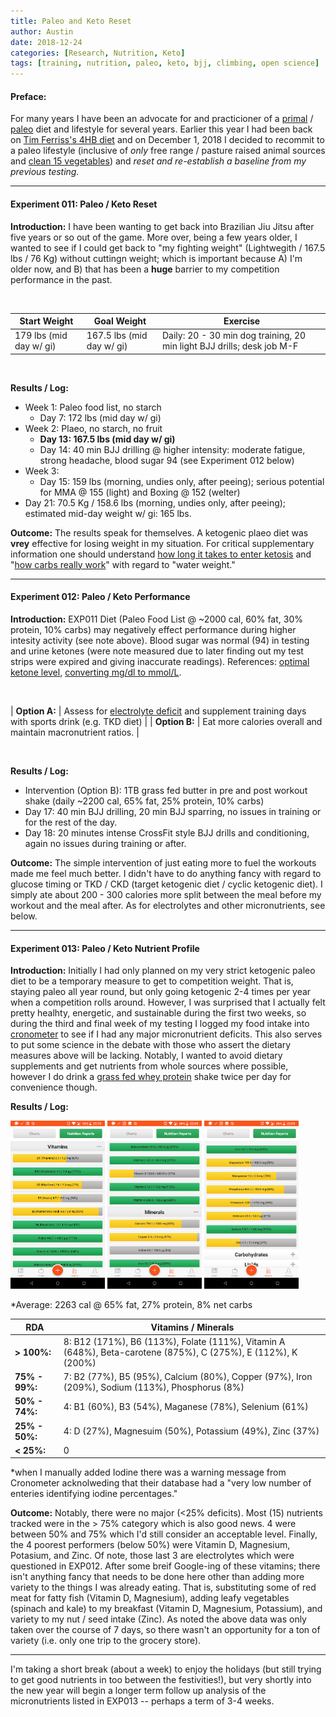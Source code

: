 ```yaml
---
title: Paleo and Keto Reset
author: Austin
date: 2018-12-24
categories: [Research, Nutrition, Keto]
tags: [training, nutrition, paleo, keto, bjj, climbing, open science]
---
```


#### Preface:

For many years I have been an advocate for and practicioner of a [primal](https://www.marksdailyapple.com/wp-content/uploads/2013/09/What-to-Eat2.gif) / [paleo](http://www.fitnessinfographics.com/images/03_paleo.jpg) diet  and lifestyle  for several years.  Earlier this year I had been back on [Tim Ferriss's 4HB diet](https://www.amazon.com/Hour-Body-Uncommon-Incredible-Superhuman/dp/030746363X/ref=asc_df_030746363X/?tag=hyprod-20&linkCode=df0&hvadid=312089933244&hvpos=1o1&hvnetw=g&hvrand=3909477738555800730&hvpone=&hvptwo=&hvqmt=&hvdev=c&hvdvcmdl=&hvlocint=&hvlocphy=1015332&hvtargid=pla-433873314845&psc=1) and on December 1, 2018 I decided to recommit to a paleo lifestyle (inclusive of *only* free range / pasture raised animal sources and [clean 15 vegetables](https://i.pinimg.com/originals/10/69/12/106912d74b590ce7b32297d7a446b3e0.jpg)) and *reset and re-establish a baseline from my previous testing.*

---

#### Experiment 011:  Paleo / Keto Reset

**Introduction:**  I have been wanting to get back into Brazilian Jiu Jitsu after five years or so out of the game.  More over, being a few years older, I wanted to see if I could get back to "my fighting weight" (Lightwegith / 167.5 lbs / 76 Kg) without cuttingn weight; which is important because A) I'm older now, and B) that has been a **huge** barrier to my competition performance in the past.

<br />

| Start Weight | Goal Weight | Exercise |
| ------------ | ----------- | -------- |
| 179 lbs (mid day w/ gi) | 167.5 lbs (mid day w/ gi) | Daily: 20 - 30 min dog training, 20 min light BJJ drills; desk job M-F |

<br />

**Results / Log:**

- Week 1:  Paleo food list, no starch 
  - Day 7: 172 lbs (mid day w/ gi)
- Week 2:  Plaeo, no starch, no fruit
  - **Day 13: 167.5 lbs (mid day w/ gi)**
  - Day 14:  40 min BJJ drilling @ higher intensity:  moderate fatigue, strong headache, blood sugar 94 (see Experiment 012 below)
- Week 3:
  - Day 15:  159 lbs (morning, undies only, after peeing); serious potential for MMA @ 155 (light) and Boxing @ 152 (welter)
- Day 21:  70.5 Kg / 158.6 lbs (morning, undies only, after peeing); estimated mid-day weight w/ gi: 165 lbs.

**Outcome:**  The results speak for themselves.  A ketogenic plaeo diet was **vrey** effective for losing weight in my situation.  For critical supplementary information one should understand [how long it takes to enter ketosis](https://www.kissmyketo.com/blogs/faq_keto-science-ketosis/how-long-does-it-take-to-get-into-ketosis) and "[how carbs really work](https://8fit.com/nutrition/glycogen-gluconeogenesis-and-water-weight/)" with regard to "water weight."

---

#### Experiment 012:  Paleo / Keto Performance

**Introduction:**  EXP011 Diet (Paleo Food List @ ~2000 cal, 60% fat, 30% protein, 10% carbs) may negatively effect performance during higher intesity activity (see note above).  Blood sugar was normal (94) in testing and urine ketones (were note measured due to later finding out my test strips were expired and giving inaccurate readings).  References:  [optimal ketone level](https://www.dietdoctor.com/lose-weight-by-achieving-optimal-ketosis), [converting mg/dl to mmol/L](http://www.ucdenver.edu/academics/colleges/medicalschool/centers/BarbaraDavis/Documents/book-understandingdiabetes/ud29.pdf).

<br />

| **Option A:** | Assess for [electrolyte deficit](https://robbwolf.com/2017/02/02/my-training-at-45/) and supplement training days with sports drink (e.g. TKD diet) |
| **Option B:** | Eat more calories overall and maintain macronutrient ratios. |

<br />

**Results / Log:**

- Intervention (Option B):  1TB grass fed butter in pre and post workout shake (daily ~2200 cal, 65% fat, 25% protein, 10% carbs)
- Day 17:  40 min BJJ drilling, 20 min BJJ sparring, no issues in training or for the rest of the day.  
- Day 18:  20 minutes intense CrossFit style BJJ drills and conditioning, again no issues during training or after.

**Outcome:**  The simple intervention of just eating more to fuel the workouts made me feel much better.  I didn't have to do anything fancy with regard to glucose timing or TKD / CKD (target ketogenic diet / cyclic ketogenic diet).  I simply ate about 200 - 300 calories more split between the meal before my workout and the meal after.  As for electrolytes and other micronutrients, see below.

---

#### Experiment 013:  Paleo / Keto Nutrient Profile

**Introduction:**  Initially I had only planned on my very strict ketogenic paleo diet to be a temporary measure to get to competition weight.  That is, staying paleo all year round, but only going ketogenic 2-4 times per year when a competition rolls around.  However, I was surprised that I actually felt pretty healhty, energetic, and sustainable during the first two weeks, so during the third and final week of my testing I logged my food intake into [cronometer](https://cronometer.com/) to see if I had any major micronutrient deficits.  This also serves to put some science in the debate with those who assert the dietary measures above will be lacking.  Notably, I wanted to avoid dietary supplements and get nutrients from whole sources where possible, however I do drink a [grass fed whey protein](https://www.amazon.com/100-Grass-Fed-Whey-Protein/dp/B00506DSTY/ref=sr_1_2_a_it?ie=UTF8&qid=1545664495&sr=8-2-spons&keywords=muscle%2Bfeast%2Bwhey%2Bprotein%2Bisolate&th=1) shake twice per day for convenience though.

**Results / Log:**

<a href="/images/bjj/vitamins_1a.png"><img src="/images/bjj/vitamins_1a.png" style="width: 30%; height: auto" /></a>
<a href="/images/bjj/vitamins_1b.png"><img src="/images/bjj/vitamins_1b.png" style="width: 30%; height: auto" /></a>
<a href="/images/bjj/vitamins_1c.png"><img src="/images/bjj/vitamins_1c.png" style="width: 30%; height: auto" /></a>

*Average:  2263 cal @ 65% fat, 27% protein, 8% net carbs

| RDA | Vitamins / Minerals |
| --- | ------------------- |
| **> 100%:** | 8: B12 (171%), B6 (113%), Folate (111%), Vitamin A (648%), Beta-carotene (875%), C (275%), E (112%), K (200%) |
| **75% - 99%:** | 7: B2 (77%), B5 (95%), Calcium (80%), Copper (97%), Iron (209%), Sodium (113%), Phosphorus (8%) |
| **50% - 74%:** | 4: B1 (60%), B3 (54%), Maganese (78%), Selenium (61%) |
| **25% - 50%:** | 4: D (27%), Magnesuim (50%), Potassium (49%), Zinc (37%) |
| **< 25%:** | 0 |

*when I manually added Iodine there was a warning message from Cronometer acknolweding that their database had a "very low number of enteries identifying iodine percentages."

**Outcome:**  Notably, there were no major (<25% deficits).  Most (15) nutrients tracked were in the > 75% category which is also good news.  4 were between 50% and 75% which I'd still consider an acceptable level.  Finally, the 4 poorest performers (below 50%) were Vitamin D, Magnesium, Potasium, and Zinc.  Of note, those last 3 are electrolytes which were questioned in EXP012.  After some breif Google-ing of these vitamins; there isn't anything fancy that needs to be done here other than adding more variety to the things I was already eating.  That is, substituting some of red meat for fatty fish (Vitamin D, Magnesium), adding leafy vegetables (spinach and kale) to my breakfast (Vitamin D, Magnesium, Potassium), and variety to my nut / seed intake (Zinc).  As noted the above data was only taken over the course of 7 days, so there wasn't an opportunity for a ton of variety (i.e. only one trip to the grocery store).

---

I'm taking a short break (about a week) to enjoy the holidays (but still trying to get good nutrients in too between the festivities!), but very shortly into the new year will begin a longer term follow up analysis of the micronutrients listed in EXP013 -- perhaps a term of 3-4 weeks.
